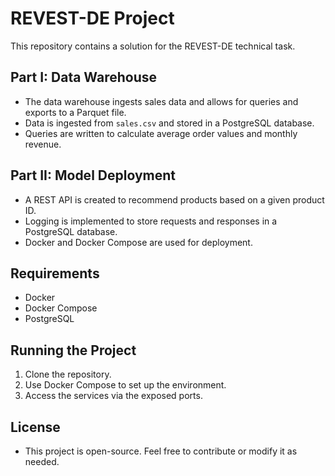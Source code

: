# REVEST-DE Project

This repository contains a solution for the REVEST-DE technical task.

## Part I: Data Warehouse
- The data warehouse ingests sales data and allows for queries and exports to a Parquet file.
- Data is ingested from `sales.csv` and stored in a PostgreSQL database.
- Queries are written to calculate average order values and monthly revenue.

## Part II: Model Deployment
- A REST API is created to recommend products based on a given product ID.
- Logging is implemented to store requests and responses in a PostgreSQL database.
- Docker and Docker Compose are used for deployment.

## Requirements
- Docker
- Docker Compose
- PostgreSQL

## Running the Project
1. Clone the repository.
2. Use Docker Compose to set up the environment.
3. Access the services via the exposed ports.

## License
- This project is open-source. Feel free to contribute or modify it as needed.
